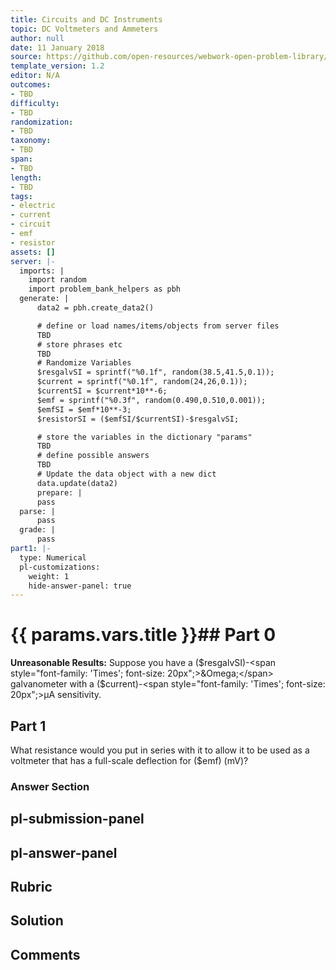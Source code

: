 ```yaml
---
title: Circuits and DC Instruments
topic: DC Voltmeters and Ammeters
author: null
date: 11 January 2018
source: https://github.com/open-resources/webwork-open-problem-library/tree/master/Contrib/BrockPhysics/College_Physics_Urone/21.Circuits_and_DC_Instruments/21-04.DC_Voltmeters_and_Ammeters/NU_U17_21_04_014.pg
template_version: 1.2
editor: N/A
outcomes:
- TBD
difficulty:
- TBD
randomization:
- TBD
taxonomy:
- TBD
span:
- TBD
length:
- TBD
tags:
- electric
- current
- circuit
- emf
- resistor
assets: []
server: |-
  imports: |
    import random
    import problem_bank_helpers as pbh
  generate: |
      data2 = pbh.create_data2()

      # define or load names/items/objects from server files
      TBD
      # store phrases etc
      TBD
      # Randomize Variables
      $resgalvSI = sprintf("%0.1f", random(38.5,41.5,0.1));
      $current = sprintf("%0.1f", random(24,26,0.1));
      $currentSI = $current*10**-6;
      $emf = sprintf("%0.3f", random(0.490,0.510,0.001));
      $emfSI = $emf*10**-3;
      $resistorSI = ($emfSI/$currentSI)-$resgalvSI;

      # store the variables in the dictionary "params"
      TBD
      # define possible answers
      TBD
      # Update the data object with a new dict
      data.update(data2)
      prepare: |
      pass
  parse: |
      pass
  grade: |
      pass
part1: |-
  type: Numerical
  pl-customizations:
    weight: 1
    hide-answer-panel: true
---
```


# {{ params.vars.title }}## Part 0 
<b>Unreasonable Results:</b> Suppose you have a ($resgalvSI)-<span style="font-family: 'Times'; font-size: 20px";>&Omega;</span> galvanometer with a ($current)-<span style="font-family: 'Times'; font-size: 20px";>&mu;A</span> sensitivity. 
## Part 1 
What resistance would you put in series with it to allow it to be used as a voltmeter that has a full-scale deflection for ($emf) (mV)? 


### Answer Section 


## pl-submission-panel 


## pl-answer-panel 


## Rubric 


## Solution 


## Comments 


